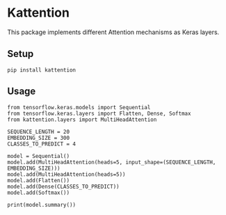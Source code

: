 # Kattention

This package implements different Attention mechanisms as Keras layers.

## Setup

```
pip install kattention
```

## Usage

```
from tensorflow.keras.models import Sequential
from tensorflow.keras.layers import Flatten, Dense, Softmax
from kattention.layers import MultiHeadAttention 

SEQUENCE_LENGTH = 20
EMBEDDING_SIZE = 300
CLASSES_TO_PREDICT = 4

model = Sequential()
model.add(MultiHeadAttention(heads=5, input_shape=(SEQUENCE_LENGTH, EMBEDDING_SIZE)))
model.add(MultiHeadAttention(heads=5))
model.add(Flatten())
model.add(Dense(CLASSES_TO_PREDICT))
model.add(Softmax())

print(model.summary())
```
